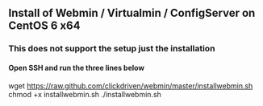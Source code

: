 ## Install of Webmin / Virtualmin / ConfigServer on CentOS 6 x64
### This does not support the setup just the installation

#### Open SSH and run the three lines below

wget https://raw.github.com/clickdriven/webmin/master/installwebmin.sh
chmod +x installwebmin.sh
./installwebmin.sh
